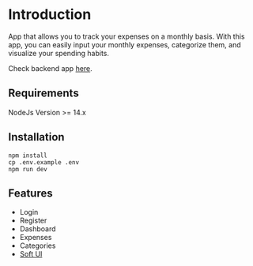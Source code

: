 # Introduction

App that allows you to track your expenses on a monthly basis. With this app, you can easily input your monthly expenses, categorize them, and visualize your spending habits.

Check backend app [here](https://github.com/gentritabazi/monthly-expenses-app-backend).

## Requirements

NodeJs Version >= 14.x

## Installation

```console
npm install
cp .env.example .env
npm run dev
```

## Features

- Login
- Register
- Dashboard
- Expenses
- Categories
- [Soft UI](https://github.com/creativetimofficial/soft-ui-dashboard)
